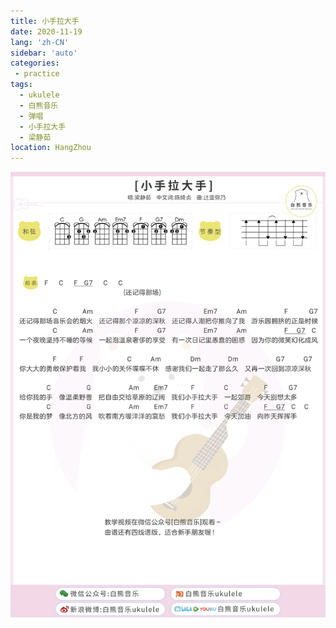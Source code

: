 ```yaml
---
title: 小手拉大手
date: 2020-11-19
lang: 'zh-CN'
sidebar: 'auto'
categories:
 - practice
tags: 
  - ukulele 
  - 白熊音乐 
  - 弹唱 
  - 小手拉大手
  - 梁静茹
location: HangZhou
---
```


![](/practice/弹唱_小手拉大手.jpg) 

